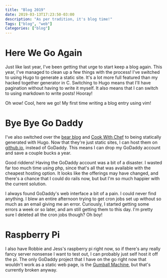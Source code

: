 ```yaml
---
title: "Blog 2019"
date: 2019-03-13T17:23:50-03:00
description: "As per tradition, it's blog time!"
Tags: ["blog", "web"]
Categories: ["blog"]
---
```


# Here We Go Again

Just like last year, I've been getting that urge to start keep a blog again. This year, I've managed to 
clean up a few things with the process! I've switched to using Hugo to generate a static site. It's a lot 
more full featured than my hacked together generator in C. Switching to Hugo means that I'll have pagination 
without having to write it myself. It also means that I can switch to using markdown to write posts! Hooray!

Oh wow! Cool, here we go! My first time writing a blog entry using vim! 

# Bye Bye Go Daddy

I've also switched over the [bear blog](http://bears.cookwithchef.com) and [Cook With Chef](http://chef.cookwithchef.com) 
to being statically generated with Hugo. Now that they're just static sites, I can host them on [github.io](http://pages.github.com), 
instead of GoDaddy. This means I can drop my GoDaddy account and save a couple bucks a year.

Good riddens! Having the GoDaddy account was a bit of a disaster. I wasted far too much time using php, since that's all that was available with
the cheapest hosting option. It looks like the offerings may have changed, and there's a chance that I could do rails now, but but I'm so much happier with
the current solution.

I always found GoDaddy's web interface a bit of a pain. I could never find anything. I blew an entire afternoon trying to get cron jobs set up without so much as an email 
giving me an error. Curiously, I started getting some errors a week or so later, and am still getting them to this day. I'm pretty sure I deleted all the cron jobs though? Oh boy!

# Raspberry Pi

I also have Robbie and Jess's raspberry pi right now, so if there's any really fancy server nonsense I want to test out, I can probably
just self host it off the pi. The only GoDaddy project that I have on the go right now that wouldn't work as a static web page, is the [Gumball Machine](/posts/apps/projects_feb_2018/), but that's currently broken anyway.  
